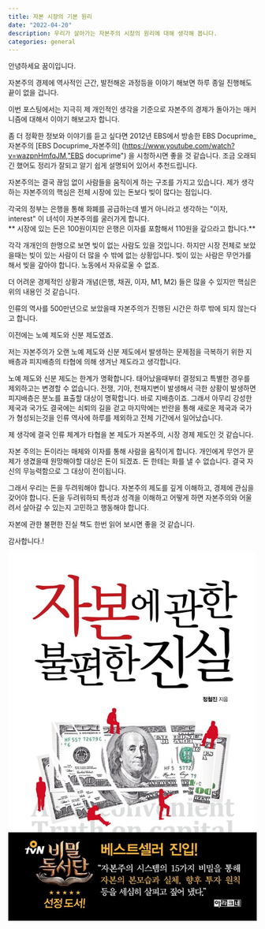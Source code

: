 ```yaml
---
title: 자본 시장의 기본 원리
date: "2022-04-20"
description: 우리가 살아가는 자본주의 시장의 원리에 대해 생각해 봅니다.  
categories: general
---
```


안녕하세요 꿈이입니다. 

자본주의 경제에 역사적인 근간, 발전해온 과정등을 이야기 해보면
하루 종일 진행해도 끝이 없을 겁니다. 

이번 포스팅에서는 지극히 제 개인적인 생각을 기준으로 자본주의 경제가 돌아가는 
매커니즘에 대해서 이야기 해보고자 합니다. 

좀 더 정확한 정보와 이야기를 듣고 싶다면
2012년 EBS에서 방송한 EBS Docuprime_자본주의 [EBS Docuprime_자본주의] (https://www.youtube.com/watch?v=wazpnHmfqJM,"EBS docuprime") 을 시청하시면 좋을 것 같습니다.
조금 오래되긴 했어도 정리가 잘되고 알기 쉽게 설명되어 있어서 추천드립니다. 

자본주의는 결국 끊임 없이 사람들을 움직이게 하는 구조를 가지고 있습니다. 
제가 생각하는 자본주의의 핵심은 전체 시장에 있는 돈보다 빚이 많다는 점입니다. 

각국의 정부는 은행을 통해 화폐를 공급하는데
별거 아니라고 생각하는 "이자, interest" 이 녀석이 자본주의를 굴러가게 합니다.  
** 시장에 있는 돈은 100원이지만 은행은 이자를 포함해서 110원을 갚으라고 합니다.**

각각 개개인의 한명으로 보면 빚이 없는 사람도 있을 것입니다. 하지만 시장 전체로 보았을때는
빚이 있는 사람이 더 많을 수 밖에 없는 상황입니다. 
빚이 있는 사람은 무언가를 해서 빚을 갚아야 합니다. 노동에서 자유로울 수 없죠.

더 어려운 경제적인 상황과 개념(은행, 채권, 이자, M1, M2) 들은 많을 수 있지만 핵심은 위의 내용인 것 같습니다. 

인류의 역사를 500만년으로 보았을때 자본주의가 진행된 시간은 하루 밖에 되지 않는다고 합니다. 

이전에는 노예 제도와 신분 제도였죠.

저는 자본주의가 오랜 노예 제도와 신분 제도에서 발생하는 문제점을 극복하기 위한
지배층과 피지배층의 타협에 의해 생겨난 제도라고 생각합니다. 

노예 제도와 신분 제도는 한계가 명확합니다. 태어났을때부터 결정되고 특별한 경우를 제외하고는
변경할 수 없습니다. 전쟁, 기아, 천재지변이 발생해서 극한 상황이 발생하면 피지배층은 분노를
표출할 대상이 명확합니다. 바로 지배층이죠. 그래서 아무리 강성한 제국과 국가도 결국에는 쇠퇴의 길을 걷고 마지막에는 반란을 통해 새로운 제국과 국가가 형성되는것을 인류 역사에 하루를 제외하고
전체 기간에서 일어났습니다.

제 생각에 결국 인류 체계가 타협을 본 제도가 자본주의, 시장 경제 제도인 것 같습니다. 

자본 주의는 돈이라는 매체와 이자를 통해 사람을 움직이게 합니다. 
개인에게 무언가 문제가 생겼을때 원망해야할 대상은 돈이 되겠죠.
돈 한테는 화를 낼 수 없습니다. 결국 자신의 무능력함으로 그 대상이 전이됩니다. 

그래서 우리는 돈을 두려워해야 합니다. 자본주의 제도를 깊게 이해하고, 경제에 관심을 갖어야 합니다. 돈을 두려워하되 특성과 성격을 이해하고 어떻게 하면 자본주의와 어울려서
살아갈 수 있는지 고민하고 행동해야 합니다.

자본에 관한 불편한 진실 책도 한번 읽어 보시면 좋을 것 같습니다. 

감사합니다.!

![자본에 관한 불편한 진실](./2022-04-20_img_1.png)





